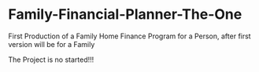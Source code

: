 # Family-Financial-Planner-The-One
First Production of a Family Home Finance Program for a Person, after first version will be for a Family

The Project is no started!!!
